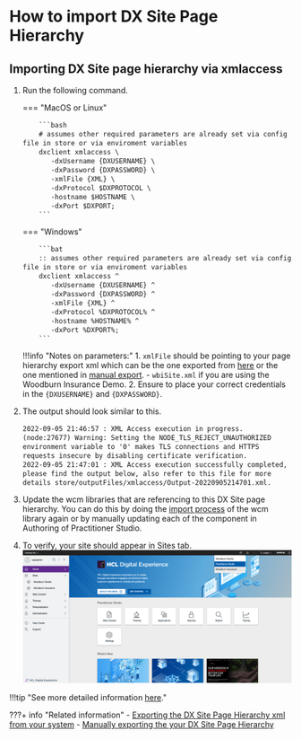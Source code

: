 # How to import DX Site Page Hierarchy

## Importing DX Site page hierarchy via xmlaccess
 
1. Run the following command.

    === "MacOS or Linux"

           ```bash
           # assumes other required parameters are already set via config file in store or via enviroment variables
           dxclient xmlaccess \
              -dxUsername {DXUSERNAME} \
              -dxPassword {DXPASSWORD} \
              -xmlFile {XML} \
              -dxProtocol $DXPROTOCOL \
              -hostname $HOSTNAME \
              -dxPort $DXPORT;
           ```

    === "Windows"

           ```bat
           :: assumes other required parameters are already set via config file in store or via enviroment variables
           dxclient xmlaccess ^
              -dxUsername {DXUSERNAME} ^
              -dxPassword {DXPASSWORD} ^
              -xmlFile {XML} ^
              -dxProtocol %DXPROTOCOL% ^
              -hostname %HOSTNAME% ^
              -dxPort %DXPORT%;
           ```

    !!!info "Notes on parameters:"
         1. `xmlFile` should be pointing to your page hierarchy export xml which can be the one exported from [here](export_site_page_hierarchy.md) or the one mentioned in [manual export](manual_export_site_page_hierarchy.md).
            - `wbiSite.xml` if you are using the Woodburn Insurance Demo.
         2. Ensure to place your correct credentials in the `{DXUSERNAME}` and `{DXPASSWORD}`.

2. The output should look similar to this.

      ```console
      2022-09-05 21:46:57 : XML Access execution in progress.
      (node:27677) Warning: Setting the NODE_TLS_REJECT_UNAUTHORIZED environment variable to '0' makes TLS connections and HTTPS requests insecure by disabling certificate verification.
      2022-09-05 21:47:01 : XML Access execution successfully completed, please find the output below, also refer to this file for more details store/outputFiles/xmlaccess/Output-20220905214701.xml.
      ```

3. Update the wcm libraries that are referencing to this DX Site page hierarchy. You can do this by doing the [import process](import_wcm_libraries.md) of the wcm library again or by manually updating each of the component in Authoring of Practitioner Studio.

4. To verify, your site should appear in Sites tab.
      ![Verify Site](../../images/19site_verify.png)

!!!tip "See more detailed information [here](https://help.hcltechsw.com/digital-experience/9.5/containerization/xmlaccess.html)."

???+ info "Related information"
      - [Exporting the DX Site Page Hierarchy xml from your system](export_site_page_hierarchy.md)
      - [Manually exporting the your DX Site Page Hierarchy](manual_export_site_page_hierarchy.md)